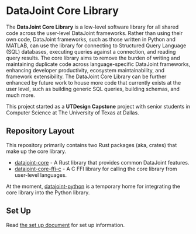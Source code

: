 # DataJoint Core Library
The **DataJoint Core Library** is a low-level software library for all shared code across the user-level DataJoint frameworks. Rather than using their own code, DataJoint frameworks, such as those written in Python and MATLAB, can use the library for connecting to Structured Query Language (SQL) databases, executing queries against a connection, and reading query results. The core library aims to remove the burden of writing and maintaining duplicate code across language-specific DataJoint frameworks, enhancing developer productivity, ecosystem maintainability, and framework extensibility. The DataJoint Core Library can be further enhanced by future work to house more code that currently exists at the user level, such as building generic SQL queries, building schemas, and much more.

This project started as a **UTDesign Capstone** project with senior students in Computer Science at The University of Texas at Dallas.

## Repository Layout
This repository primarily contains two Rust packages (aka, crates) that make up the core library.

- [datajoint-core](packages/datajoint-core) - A Rust library that provides common DataJoint features.
- [datajoint-core-ffi-c](packages/datajoint-core-ffi-c) - A C FFI library for calling the core library from user-level languages.

At the moment, [datajoint-python](datajoint-python) is a temporary home for integrating the core library into the Python library.

## Set Up
Read [the set up document](doc/SETUP.md) for set up information.
